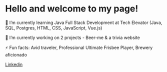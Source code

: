 # Hello and welcome to my page!

🌱 I’m currently learning Java Full Stack Development at Tech Elevator (Java, SQL, Postgres, HTML, CSS, JavaScript, Vue.js)

🔭 I’m currently working on 2 projects - Beer-me & a trivia website

⚡ Fun facts: Avid traveler, Professional Ultimate Frisbee Player, Brewery aficionado 

[Linkedin](www.linkedin.com/in/matthew-stavinga)

<!--
**mattstavinga/mattstavinga** is a ✨ _special_ ✨ repository because its `README.md` (this file) appears on your GitHub profile.

Here are some ideas to get you started:

- 🔭 I’m currently working on ...
- 🌱 I’m currently learning ...
- 👯 I’m looking to collaborate on ...
- 🤔 I’m looking for help with ...
- 💬 Ask me about ...
- 📫 How to reach me: ...
- 😄 Pronouns: ...
- ⚡ Fun fact: ...
-->
